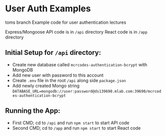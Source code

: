 # User Auth Examples
toms branch
Example code for user authentication lectures

Express/Mongoose API code is in `/api` directory
React code is in `/app` directory

## Initial Setup for `/api` directory:
- Create new database called `mcrcodes-authentication-bcrypt` with MongoDB
- Add new user with password to this account
- Create `.env` file in the root `/api` along side `package.json`
- Add newly created Mongo string `DATABASE_URL=mongodb://user:password@ds139690.mlab.com:39690/mcrcodes-authentication-bcrypt`

## Running the App:
- First CMD; cd to `/api` and run `npm start` to start API code
- Second CMD; cd to `/app` and run `npm start` to start React code
